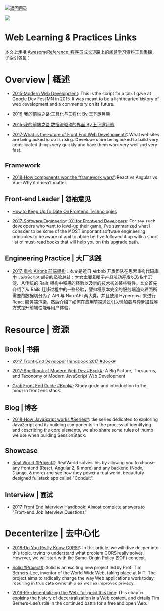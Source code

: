 [![返回目录](https://user-images.githubusercontent.com/5803001/38079637-ff0abcf0-3371-11e8-9b76-ad651620afc7.jpg)](https://github.com/wxyyxc1992/Awesome-Lists)

![](http://7xi5sw.com1.z0.glb.clouddn.com/1-gcVLvWktBPvc3rgp5fLvBA.jpeg)

# Web Learning & Practices Links

本文上承接 [AwesomeReference: 程序员成长道路上的阅读学习资料工具集锦](https://github.com/wxyyxc1992/Awesome-Lists)，子索引包含：

# Overview | 概述

- [2015-Modern Web Development](http://6me.us/nS16): This is the script for a talk I gave at Google Dev Fest MN in 2015. It was meant to be a lighthearted history of web development and a commentary on its future.

- [2016-我的前端之路:工具化与工程化 By 王下邀月熊](https://zhuanlan.zhihu.com/p/24575395)

- [2015-我的前端之路:数据流驱动的界面 By 王下邀月熊](https://segmentfault.com/a/1190000004292245)

- [2017-What is the Future of Front End Web Development?](https://parg.co/bJr): What websites are being asked to do is rising. Developers are being asked to build very complicated things very quickly and have them work very well and very fast.

## Framework

- [2018-How components won the “framework wars”](https://hackernoon.com/how-components-won-the-framework-wars-e40abd38668b?source=linkShare-fe48c4221a4c-1525105934): React vs Angular vs Vue: Why it doesn’t matter.

## Front-end Leader | 领袖意见

- [How to Keep Up To Date On Frontend Technologies](https://uptodate.frontendrescue.org/)

- [2017-Software Engineering 101 for Front-end Developers](https://parg.co/byf): For any such developers who want to level-up their game, I’ve summarized what I consider to be some of the MOST important software engineering principles to be aware of and to abide by. I’ve followed it up with a short list of must-read books that will help you on this upgrade path.

## Engineering Practice | 大厂实践

- [2017-重构 Airbnb 前端架构](https://parg.co/bkA)：本文是近日 Airbnb 开发团队在思索重构代码库中 JavaScript 部分的经验总结；本文主要着眼于产品驱动开发以及技术沉淀、从传统的 Rails 架构中积攒的经验以及新的技术栈的某些特性。本文首先介绍了从 Rails 迁移过程中的一些经验，譬如将原本完全的服务端渲染界面所需要的数据切分为了 API 与 Non-API 两大类，并且使用 Hypernova 来进行 React 服务端渲染。然后介绍了如何在应用前端通过引入懒加载与异步加载等方式提升前端性能与用户体验。

# Resource | 资源

## Book | 书籍

- [2017-Front-End Developer Handbook 2017 #Book#](https://www.gitbook.com/book/frontendmasters/front-end-handbook-2017/details)

- [2017-Spellbook of Modern Web Dev #Book#](https://parg.co/bv9): A Big Picture, Thesaurus, and Taxonomy of Modern JavaScript Web Development

- [Grab Front End Guide #Book#](https://github.com/grab/front-end-guide): Study guide and introduction to the modern front end stack.

## Blog | 博客

- [2018-How JavaScript works #Series#](https://blog.sessionstack.com/tagged/tutorial): the series dedicated to exploring JavaScript and its building components. In the process of identifying and describing the core elements, we also share some rules of thumb we use when building SessionStack.

## Showcase

- [Real World #Project#](https://github.com/gothinkster/realworld): RealWorld solves this by allowing you to choose any frontend (React, Angular 2, & more) and any backend (Node, Django, & more) and see how they power a real world, beautifully designed fullstack app called "Conduit".

## Interview | 面试

- [2017-Front End Interview Handbook](https://github.com/yangshun/front-end-interview-handbook): Almost complete answers to "Front-end Job Interview Questions"

# Decenterilze | 去中心化

- [2018-Do You Really Know CORS?](http://performantcode.com/web/do-you-really-know-cors): In this article, we will dive deeper into this topic, trying to understand what problem CORS really solves. However, we will start with the Same-Origin Policy (SOP) concept.

- [Solid #Project#](https://solid.mit.edu/): Solid is an exciting new project led by Prof. Tim Berners-Lee, inventor of the World Wide Web, taking place at MIT. The project aims to radically change the way Web applications work today, resulting in true data ownership as well as improved privacy.

- [2019-Re-decentralizing the Web, for good this time](https://ruben.verborgh.org/articles/redecentralizing-the-web/): This chapter explains the history of decentralization in a Web context, and details Tim Berners-Lee’s role in the continued battle for a free and open Web. 

